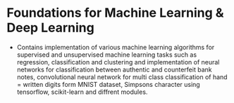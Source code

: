 # Foundations for Machine Learning & Deep Learning

* Contains implementation of various machine learning algorithms for supervised and unsupervised machine learning tasks such as regression, classification and clustering
  and implementation of neural networks for classification between authentic and counterfeit bank notes, convolutional neural network for multi class classification of hand = 
  written digits form MNIST dataset, Simpsons character using tensorflow, scikit-learn and diffrent modules. 
